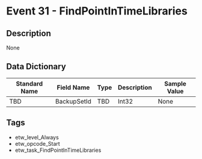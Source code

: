 # Event 31 - FindPointInTimeLibraries

## Description
None

## Data Dictionary
|Standard Name|Field Name|Type|Description|Sample Value|
|---|---|---|---|---|
|TBD|BackupSetId|TBD|Int32|None|None|

## Tags
* etw_level_Always
* etw_opcode_Start
* etw_task_FindPointInTimeLibraries
